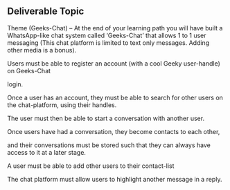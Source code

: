 ## Deliverable Topic
Theme (Geeks-Chat) – At the end of your learning path you will have built a WhatsApp-like chat system called ‘Geeks-Chat’ that allows 1 to 1 user messaging (This chat platform is limited to text only messages. Adding other media is a bonus).  

Users must be able to register an account (with a cool Geeky user-handle) on Geeks-Chat 

login.  

Once a user has an account, they must be able to search for other users on the chat-platform, using their handles.  

The user must then be able to start a conversation with another user.  

Once users have had a conversation, they become contacts to each other,  

and their conversations must be stored such that they can always have access to it at a later stage. 

A user must be able to add other users to their contact-list 

The chat platform must allow users to highlight another message in a reply. 